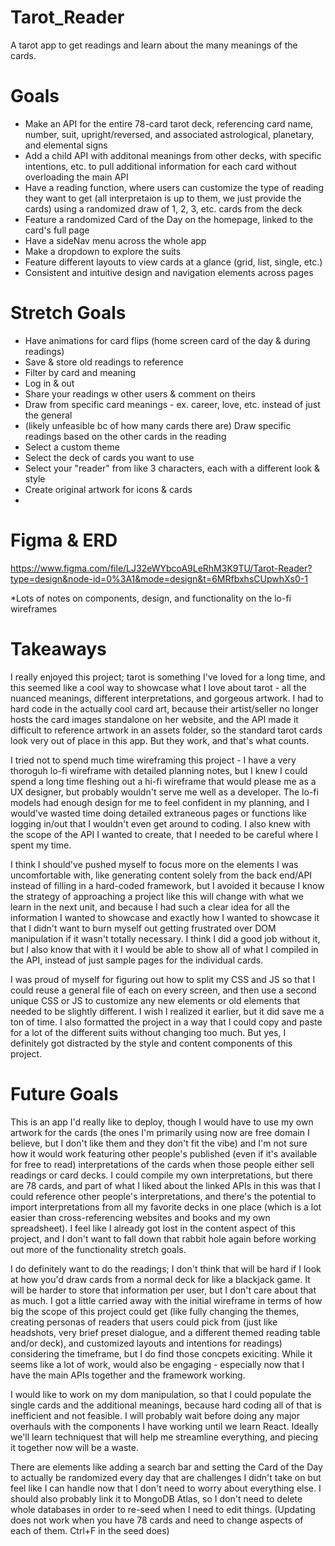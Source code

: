 # Tarot_Reader

A tarot app to get readings and learn about the many meanings of the cards.

# Goals
- Make an API for the entire 78-card tarot deck, referencing card name, number, suit, upright/reversed, and associated astrological, planetary, and elemental signs
- Add a child API with additonal meanings from other decks, with specific intentions, etc. to pull additional information for each card without overloading the main API
- Have a reading function, where users can customize the type of reading they want to get (all interpretaion is up to them, we just provide the cards) using a randomized draw of 1, 2, 3, etc. cards from the deck
- Feature a randomized Card of the Day on the homepage, linked to the card's full page
- Have a sideNav menu across the whole app
- Make a dropdown to explore the suits
- Feature different layouts to view cards at a glance (grid, list, single, etc.)
- Consistent and intuitive design and navigation elements across pages

# Stretch Goals
 - Have animations for card flips (home screen card of the day & during readings)
 - Save & store old readings to reference
 - Filter by card and meaning 
 - Log in & out
 - Share your readings w other users & comment on theirs
 - Draw from specific card meanings - ex. career, love, etc. instead of just the general
 - (likely unfeasible bc of how many cards there are) Draw specific readings based on the other cards in the reading
 - Select a custom theme
 - Select the deck of cards you want to use
 - Select your "reader" from like 3 characters, each with a different look & style
 - Create original artwork for icons & cards
 - 

# Figma & ERD
https://www.figma.com/file/LJ32eWYbcoA9LeRhM3K9TU/Tarot-Reader?type=design&node-id=0%3A1&mode=design&t=6MRfbxhsCUpwhXs0-1

*Lots of notes on components, design, and functionality on the lo-fi wireframes

# Takeaways
I really enjoyed this project; tarot is something I've loved for a long time, and this seemed like a cool way to showcase what I love about tarot - all the nuanced meanings, different interpretations, and gorgeous artwork. I had to hard code in the actually cool card art, because their artist/seller no longer hosts the card images standalone on her website, and the API made it difficult to reference artwork in an assets folder, so the standard tarot cards look very out of place in this app. But they work, and that's what counts.

I tried not to spend much time wireframing this project - I have a very thoroguh lo-fi wireframe with detailed planning notes, but I knew I could spend a long time fleshing out a hi-fi wireframe that would please me as a UX designer, but probably wouldn't serve me well as a developer. The lo-fi models had enough design for me to feel confident in my planning, and I would've wasted time doing detailed extraneous pages or functions like logging in/out that I wouldn't even get around to coding. I also knew with the scope of the API I wanted to create, that I needed to be careful where I spent my time.

I think I should've pushed myself to focus more on the elements I was uncomfortable with, like generating content solely from the back end/API instead of filling in a hard-coded framework, but I avoided it because I know the strategy of approaching a project like this will change with what we learn in the next unit, and because I had such a clear idea for all the information I wanted to showcase and exactly how I wanted to showcase it that I didn't want to burn myself out getting frustrated over DOM manipulation if it wasn't totally necessary. I think I did a good job without it, but I also know that with it I would be able to show all of what I compiled in the API, instead of just sample pages for the individual cards.

I was proud of myself for figuring out how to split my CSS and JS so that I could reuse a general file of each on every screen, and then use a second unique CSS or JS to customize any new elements or old elements that needed to be slightly different. I wish I realized it earlier, but it did save me a ton of time. I also formatted the project in a way that I could copy and paste for a lot of the different suits without changing too much. But yes, I definitely got distracted by the style and content components of this project.

# Future Goals
This is an app I'd really like to deploy, though I would have to use my own artwork for the cards (the ones I'm primarily using now are free domain I believe, but I don't like them and they don't fit the vibe) and I'm not sure how it would work featuring other people's published (even if it's available for free to read) interpretations of the cards when those people either sell readings or card decks. I could compile my own interpretations, but there are 78 cards, and part of what I liked about the linked APIs in this was that I could reference other people's interpretations, and there's the potential to import interpretations from all my favorite decks in one place (which is a lot easier than cross-referencing websites and books and my own spreadsheet). I feel like I already got lost in the content aspect of this project, and I don't want to fall down that rabbit hole again before working out more of the functionality stretch goals.

I do definitely want to do the readings; I don't think that will be hard if I look at how you'd draw cards from a normal deck for like a blackjack game. It will be harder to store that information per user, but I don't care about that as much. I got a little carried away with the initial wireframe in terms of how big the scope of this project could get (like fully changing the themes, creating personas of readers that users could pick from (just like headshots, very brief preset dialogue, and a different themed reading table and/or deck), and customized layouts and intentions for readings) considering the timeframe, but I do find those concpets exiciting. While it seems like a lot of work, would also be engaging - especially now that I have the main APIs together and the framework working.

I would like to work on my dom manipulation, so that I could populate the single cards and the additional meanings, because hard coding all of that is inefficient and not feasible. I will probably wait before doing any major overhauls with the components I have working until we learn React. Ideally we'll learn techniquest that will help me streamline everything, and piecing it together now will be a waste.

There are elements like adding a search bar and setting the Card of the Day to actually be randomized every day that are challenges I didn't take on but feel like I can handle now that I don't need to worry about everything else. I should also probably link it to MongoDB Atlas, so I don't need to delete whole databases in order to re-seed when I need to edit things. (Updating does not work when you have 78 cards and need to change aspects of each of them. Ctrl+F in the seed does)